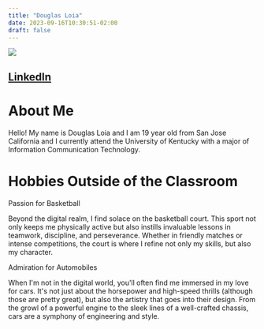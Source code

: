 ```yaml
---
title: "Douglas Loia"
date: 2023-09-16T10:30:51-02:00
draft: false
---
```


![](https://ibb.co/y6Rvjrt)

## [LinkedIn](https://www.linkedin.com/in/douglas-loia-8005b727a/)

# About Me
Hello! My name is Douglas Loia and I am 19 year old from San Jose California and I currently attend the University of Kentucky with a major of Information Communication Technology.

# Hobbies Outside of the Classroom
Passion for Basketball

Beyond the digital realm, I find solace on the basketball court. This sport not only keeps me physically active but also instills invaluable lessons in teamwork, discipline, and perseverance. Whether in friendly matches or intense competitions, the court is where I refine not only my skills, but also my character.

Admiration for Automobiles

When I'm not in the digital world, you'll often find me immersed in my love for cars. It's not just about the horsepower and high-speed thrills (although those are pretty great), but also the artistry that goes into their design. From the growl of a powerful engine to the sleek lines of a well-crafted chassis, cars are a symphony of engineering and style. 
